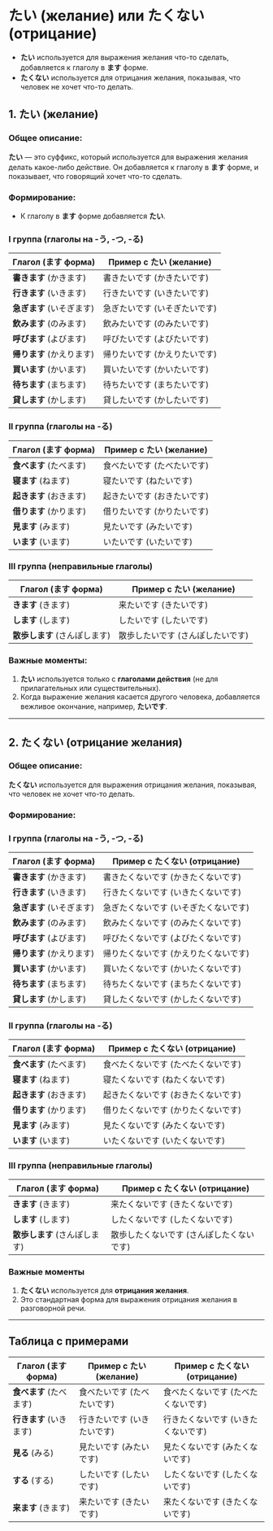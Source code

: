 # たい (желание) или たくない (отрицание)

- **たい** используется для выражения желания что-то сделать, добавляется к глаголу в **ます** форме.
- **たくない** используется для отрицания желания, показывая, что человек не хочет что-то делать.

## 1. **たい** (желание)

### Общее описание:
**たい** — это суффикс, который используется для выражения желания делать какое-либо действие. Он добавляется к глаголу в **ます** форме, и показывает, что говорящий хочет что-то сделать.

### Формирование:
- К глаголу в **ます** форме добавляется **たい**.

### I группа (глаголы на -う, -つ, -る)

| Глагол (ます форма)   | Пример с **たい** (желание)    |
|----------------------|------------------------------|
| **書きます** (かきます) | 書きたいです (かきたいです)   |
| **行きます** (いきます) | 行きたいです (いきたいです)   |
| **急ぎます** (いそぎます) | 急ぎたいです (いそぎたいです) |
| **飲みます** (のみます) | 飲みたいです (のみたいです)   |
| **呼びます** (よびます) | 呼びたいです (よびたいです)   |
| **帰ります** (かえります) | 帰りたいです (かえりたいです) |
| **買います** (かいます)  | 買いたいです (かいたいです)   |
| **待ちます** (まちます)  | 待ちたいです (まちたいです)   |
| **貸します** (かします) | 貸したいです (かしたいです)   |

### II группа (глаголы на -る)

| Глагол (ます форма)   | Пример с **たい** (желание)   |
|----------------------|-----------------------------|
| **食べます** (たべます)  | 食べたいです (たべたいです)   |
| **寝ます** (ねます)      | 寝たいです (ねたいです)       |
| **起きます** (おきます)  | 起きたいです (おきたいです)   |
| **借ります** (かります) | 借りたいです (かりたいです)  |
| **見ます** (みます)     | 見たいです (みたいです)      |
| **います** (います)    | いたいです (いたいです)      |

### III группа (неправильные глаголы)

| Глагол (ます форма)   | Пример с **たい** (желание)    |
|----------------------|------------------------------|
| **きます** (きます)    | 来たいです (きたいです)      |
| **します** (します)    | したいです (したいです)      |
| **散歩します** (さんぽします) | 散歩したいです (さんぽしたいです) |


### Важные моменты:
1. **たい** используется только с **глаголами действия** (не для прилагательных или существительных).
2. Когда выражение желания касается другого человека, добавляется вежливое окончание, например, **たいです**.

---

## 2. **たくない** (отрицание желания)

### Общее описание:
**たくない** используется для выражения отрицания желания, показывая, что человек не хочет что-то делать.

### Формирование:

### I группа (глаголы на -う, -つ, -る)

| Глагол (ます форма)   | Пример с **たくない** (отрицание)    |
|----------------------|-------------------------------------|
| **書きます** (かきます) | 書きたくないです (かきたくないです)   |
| **行きます** (いきます) | 行きたくないです (いきたくないです)   |
| **急ぎます** (いそぎます) | 急ぎたくないです (いそぎたくないです) |
| **飲みます** (のみます) | 飲みたくないです (のみたくないです)   |
| **呼びます** (よびます) | 呼びたくないです (よびたくないです)   |
| **帰ります** (かえります) | 帰りたくないです (かえりたくないです) |
| **買います** (かいます)  | 買いたくないです (かいたくないです)   |
| **待ちます** (まちます)  | 待ちたくないです (まちたくないです)   |
| **貸します** (かします) | 貸したくないです (かしたくないです)   |

### II группа (глаголы на -る)

| Глагол (ます форма)   | Пример с **たくない** (отрицание)   |
|----------------------|------------------------------------|
| **食べます** (たべます)  | 食べたくないです (たべたくないです)   |
| **寝ます** (ねます)      | 寝たくないです (ねたくないです)       |
| **起きます** (おきます)  | 起きたくないです (おきたくないです)   |
| **借ります** (かります) | 借りたくないです (かりたくないです)  |
| **見ます** (みます)     | 見たくないです (みたくないです)      |
| **います** (います)    | いたくないです (いたくないです)      |

### III группа (неправильные глаголы)

| Глагол (ます форма)   | Пример с **たくない** (отрицание)    |
|----------------------|-------------------------------------|
| **きます** (きます)    | 来たくないです (きたくないです)      |
| **します** (します)    | したくないです (したくないです)      |
| **散歩します** (さんぽします) | 散歩したくないです (さんぽしたくないです) |

### Важные моменты
1. **たくない** используется для **отрицания желания**.
2. Это стандартная форма для выражения отрицания желания в разговорной речи.

---

## Таблица с примерами

| Глагол (ます форма)   | Пример с **たい** (желание)    | Пример с **たくない** (отрицание) |
|----------------------|------------------------------|-----------------------------------|
| **食べます** (たべます)  | 食べたいです (たべたいです)   | 食べたくないです (たべたくないです) |
| **行きます** (いきます)  | 行きたいです (いきたいです)   | 行きたくないです (いきたくないです) |
| **見る** (みる)        | 見たいです (みたいです)       | 見たくないです (みたくないです)     |
| **する** (する)        | したいです (したいです)       | したくないです (したくないです)     |
| **来ます** (きます)    | 来たいです (きたいです)       | 来たくないです (きたくないです)    |